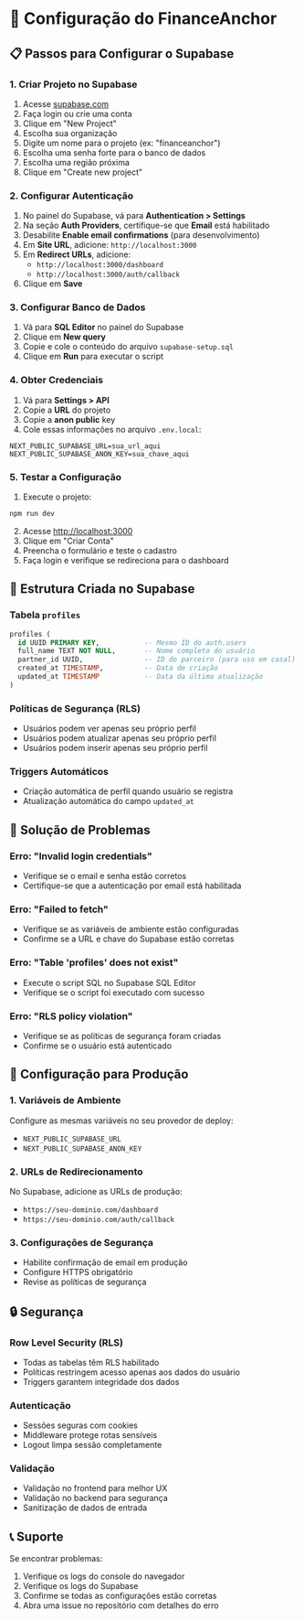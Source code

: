 # 🚀 Configuração do FinanceAnchor

## 📋 Passos para Configurar o Supabase

### 1. Criar Projeto no Supabase

1. Acesse [supabase.com](https://supabase.com)
2. Faça login ou crie uma conta
3. Clique em "New Project"
4. Escolha sua organização
5. Digite um nome para o projeto (ex: "financeanchor")
6. Escolha uma senha forte para o banco de dados
7. Escolha uma região próxima
8. Clique em "Create new project"

### 2. Configurar Autenticação

1. No painel do Supabase, vá para **Authentication > Settings**
2. Na seção **Auth Providers**, certifique-se que **Email** está habilitado
3. Desabilite **Enable email confirmations** (para desenvolvimento)
4. Em **Site URL**, adicione: `http://localhost:3000`
5. Em **Redirect URLs**, adicione:
   - `http://localhost:3000/dashboard`
   - `http://localhost:3000/auth/callback`
6. Clique em **Save**

### 3. Configurar Banco de Dados

1. Vá para **SQL Editor** no painel do Supabase
2. Clique em **New query**
3. Copie e cole o conteúdo do arquivo `supabase-setup.sql`
4. Clique em **Run** para executar o script

### 4. Obter Credenciais

1. Vá para **Settings > API**
2. Copie a **URL** do projeto
3. Copie a **anon public** key
4. Cole essas informações no arquivo `.env.local`:

```env
NEXT_PUBLIC_SUPABASE_URL=sua_url_aqui
NEXT_PUBLIC_SUPABASE_ANON_KEY=sua_chave_aqui
```

### 5. Testar a Configuração

1. Execute o projeto:
```bash
npm run dev
```

2. Acesse [http://localhost:3000](http://localhost:3000)
3. Clique em "Criar Conta"
4. Preencha o formulário e teste o cadastro
5. Faça login e verifique se redireciona para o dashboard

## 🔧 Estrutura Criada no Supabase

### Tabela `profiles`
```sql
profiles (
  id UUID PRIMARY KEY,           -- Mesmo ID do auth.users
  full_name TEXT NOT NULL,       -- Nome completo do usuário
  partner_id UUID,               -- ID do parceiro (para uso em casal)
  created_at TIMESTAMP,          -- Data de criação
  updated_at TIMESTAMP           -- Data da última atualização
)
```

### Políticas de Segurança (RLS)
- Usuários podem ver apenas seu próprio perfil
- Usuários podem atualizar apenas seu próprio perfil
- Usuários podem inserir apenas seu próprio perfil

### Triggers Automáticos
- Criação automática de perfil quando usuário se registra
- Atualização automática do campo `updated_at`

## 🚨 Solução de Problemas

### Erro: "Invalid login credentials"
- Verifique se o email e senha estão corretos
- Certifique-se que a autenticação por email está habilitada

### Erro: "Failed to fetch"
- Verifique se as variáveis de ambiente estão configuradas
- Confirme se a URL e chave do Supabase estão corretas

### Erro: "Table 'profiles' does not exist"
- Execute o script SQL no Supabase SQL Editor
- Verifique se o script foi executado com sucesso

### Erro: "RLS policy violation"
- Verifique se as políticas de segurança foram criadas
- Confirme se o usuário está autenticado

## 📱 Configuração para Produção

### 1. Variáveis de Ambiente
Configure as mesmas variáveis no seu provedor de deploy:
- `NEXT_PUBLIC_SUPABASE_URL`
- `NEXT_PUBLIC_SUPABASE_ANON_KEY`

### 2. URLs de Redirecionamento
No Supabase, adicione as URLs de produção:
- `https://seu-dominio.com/dashboard`
- `https://seu-dominio.com/auth/callback`

### 3. Configurações de Segurança
- Habilite confirmação de email em produção
- Configure HTTPS obrigatório
- Revise as políticas de segurança

## 🔒 Segurança

### Row Level Security (RLS)
- Todas as tabelas têm RLS habilitado
- Políticas restringem acesso apenas aos dados do usuário
- Triggers garantem integridade dos dados

### Autenticação
- Sessões seguras com cookies
- Middleware protege rotas sensíveis
- Logout limpa sessão completamente

### Validação
- Validação no frontend para melhor UX
- Validação no backend para segurança
- Sanitização de dados de entrada

## 📞 Suporte

Se encontrar problemas:
1. Verifique os logs do console do navegador
2. Verifique os logs do Supabase
3. Confirme se todas as configurações estão corretas
4. Abra uma issue no repositório com detalhes do erro 